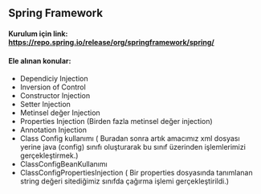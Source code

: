 ## Spring Framework

#### Kurulum için link: https://repo.spring.io/release/org/springframework/spring/

#### Ele alınan konular:
* Dependiciy Injection
* Inversion of Control
* Constructor Injection
* Setter Injection
* Metinsel değer Injection
* Properties Injection (Birden fazla metinsel değer injection)
* Annotation Injection
* Class Config kullanımı ( Buradan sonra artık amacımız xml dosyası yerine java (config) sınıfı oluşturarak bu sınıf üzerinden      işlemlerimizi gerçekleştirmek.)
* ClassConfigBeanKullanımı
* ClassConfigPropertiesInjection ( Bir properties dosyasında tanımlanan string değeri sitediğimiz sınıfda çağırma işlemi gerçekleştirildi.)
